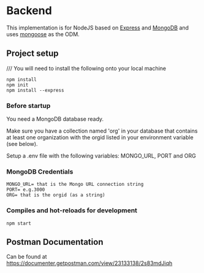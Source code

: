 # Backend

This implementation is for NodeJS based on [Express](https://expressjs.com/) and [MongoDB](https://www.mongodb.com/) and uses [mongoose](https://mongoosejs.com/) as the ODM.

## Project setup
   /// You will need to install the following onto your local machine 




    npm install
    npm init
    npm install --express

### Before startup
You need a MongoDB database ready.

Make sure you have a collection named 'org' in your database that contains at least one organization with the orgid listed in your environment variable (see below).

Setup a .env file with the following variables: MONGO_URL, PORT and ORG





### MongoDB Credentials  




    MONGO_URL= that is the Mongo URL connection string
    PORT= e.g.3000
    ORG= that is the orgid (as a string)

### Compiles and hot-reloads for development

    npm start

## Postman Documentation

Can be found at <https://documenter.getpostman.com/view/23133138/2s83mdJiqh>
